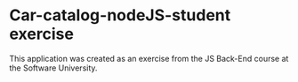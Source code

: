 # Car-catalog-nodeJS-student exercise
This application was created as an exercise from the JS Back-End course at the Software University.
